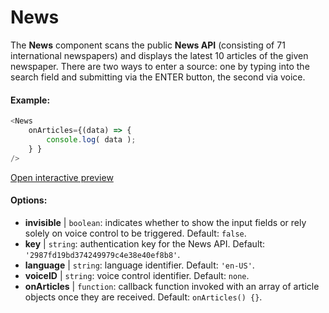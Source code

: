 # News

The **News** component scans the public **News API** (consisting of 71 international newspapers) and displays the latest 10 articles of the given newspaper. There are two ways to enter a source: one by typing into the search field and submitting via the ENTER button, the second via voice.

#### Example:

```js
<News
    onArticles={(data) => {
        console.log( data );
    } }
/>
```

 [Open interactive preview](https://isle.heinz.cmu.edu/components/news/)

#### Options:

* __invisible__ | `boolean`: indicates whether to show the input fields or rely solely on voice control to be triggered. Default: `false`.
* __key__ | `string`: authentication key for the News API. Default: `'2987fd19bd374249979c4e38e40ef8b8'`.
* __language__ | `string`: language identifier. Default: `'en-US'`.
* __voiceID__ | `string`: voice control identifier. Default: `none`.
* __onArticles__ | `function`: callback function invoked with an array of article objects once they are received. Default: `onArticles() {}`.
